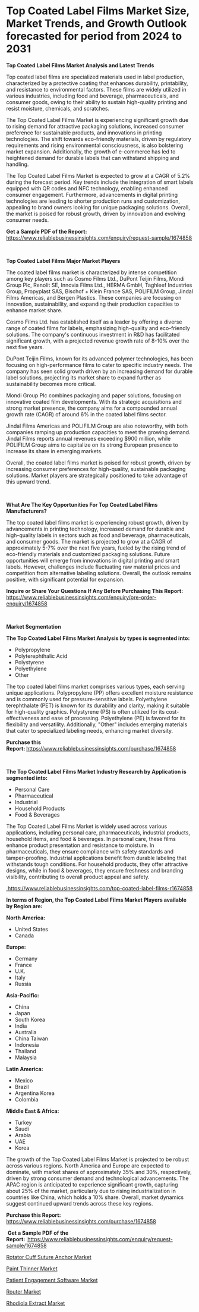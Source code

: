 <p><h1>Top Coated Label Films Market Size, Market Trends, and Growth Outlook forecasted for period from 2024 to 2031</h1></p><p><strong>Top Coated Label Films Market Analysis and Latest Trends</strong></p>
<p><p>Top coated label films are specialized materials used in label production, characterized by a protective coating that enhances durability, printability, and resistance to environmental factors. These films are widely utilized in various industries, including food and beverage, pharmaceuticals, and consumer goods, owing to their ability to sustain high-quality printing and resist moisture, chemicals, and scratches.</p><p>The Top Coated Label Films Market is experiencing significant growth due to rising demand for attractive packaging solutions, increased consumer preference for sustainable products, and innovations in printing technologies. The shift towards eco-friendly materials, driven by regulatory requirements and rising environmental consciousness, is also bolstering market expansion. Additionally, the growth of e-commerce has led to heightened demand for durable labels that can withstand shipping and handling.</p><p>The Top Coated Label Films Market is expected to grow at a CAGR of 5.2% during the forecast period. Key trends include the integration of smart labels equipped with QR codes and NFC technology, enabling enhanced consumer engagement. Furthermore, advancements in digital printing technologies are leading to shorter production runs and customization, appealing to brand owners looking for unique packaging solutions. Overall, the market is poised for robust growth, driven by innovation and evolving consumer needs.</p></p>
<p><strong>Get a Sample PDF of the Report:&nbsp;</strong> <a href="https://www.reliablebusinessinsights.com/enquiry/request-sample/1674858?utm_campaign=1358&utm_medium=2&utm_source=Github&utm_content=ia&utm_term=10102024&utm_id=top-coated-label-films">https://www.reliablebusinessinsights.com/enquiry/request-sample/1674858</a></p>
<p>&nbsp;</p>
<p><strong>Top Coated Label Films Major Market Players</strong></p>
<p><p>The coated label films market is characterized by intense competition among key players such as Cosmo Films Ltd., DuPont Teijin Films, Mondi Group Plc, Renolit SE, Innovia Films Ltd., HERMA GmbH, Taghleef Industries Group, Propyplast SAS, Bischof + Klein France SAS, POLIFILM Group, Jindal Films Americas, and Bergen Plastics. These companies are focusing on innovation, sustainability, and expanding their production capacities to enhance market share.</p><p>Cosmo Films Ltd. has established itself as a leader by offering a diverse range of coated films for labels, emphasizing high-quality and eco-friendly solutions. The company's continuous investment in R&D has facilitated significant growth, with a projected revenue growth rate of 8-10% over the next five years.</p><p>DuPont Teijin Films, known for its advanced polymer technologies, has been focusing on high-performance films to cater to specific industry needs. The company has seen solid growth driven by an increasing demand for durable label solutions, projecting its market share to expand further as sustainability becomes more critical.</p><p>Mondi Group Plc combines packaging and paper solutions, focusing on innovative coated film developments. With its strategic acquisitions and strong market presence, the company aims for a compounded annual growth rate (CAGR) of around 6% in the coated label films sector.</p><p>Jindal Films Americas and POLIFILM Group are also noteworthy, with both companies ramping up production capacities to meet the growing demand. Jindal Films reports annual revenues exceeding $900 million, while POLIFILM Group aims to capitalize on its strong European presence to increase its share in emerging markets.</p><p>Overall, the coated label films market is poised for robust growth, driven by increasing consumer preferences for high-quality, sustainable packaging solutions. Market players are strategically positioned to take advantage of this upward trend.</p></p>
<p>&nbsp;</p>
<p><strong>What Are The Key Opportunities For Top Coated Label Films Manufacturers?</strong></p>
<p><p>The top coated label films market is experiencing robust growth, driven by advancements in printing technology, increased demand for durable and high-quality labels in sectors such as food and beverage, pharmaceuticals, and consumer goods. The market is projected to grow at a CAGR of approximately 5-7% over the next five years, fueled by the rising trend of eco-friendly materials and customized packaging solutions. Future opportunities will emerge from innovations in digital printing and smart labels. However, challenges include fluctuating raw material prices and competition from alternative labeling solutions. Overall, the outlook remains positive, with significant potential for expansion.</p></p>
<p><strong>Inquire or Share Your Questions If Any Before Purchasing This Report:</strong> <a href="https://www.reliablebusinessinsights.com/enquiry/pre-order-enquiry/1674858?utm_campaign=1358&utm_medium=2&utm_source=Github&utm_content=ia&utm_term=10102024&utm_id=top-coated-label-films">https://www.reliablebusinessinsights.com/enquiry/pre-order-enquiry/1674858</a></p>
<p>&nbsp;</p>
<p><strong>Market Segmentation</strong></p>
<p><strong>The Top Coated Label Films Market Analysis by types is segmented into:</strong></p>
<p><ul><li>Polypropylene</li><li>Polyterephthalic Acid</li><li>Polystyrene</li><li>Polyethylene</li><li>Other</li></ul></p>
<p><p>The top coated label films market comprises various types, each serving unique applications. Polypropylene (PP) offers excellent moisture resistance and is commonly used for pressure-sensitive labels. Polyethylene terephthalate (PET) is known for its durability and clarity, making it suitable for high-quality graphics. Polystyrene (PS) is often utilized for its cost-effectiveness and ease of processing. Polyethylene (PE) is favored for its flexibility and versatility. Additionally, "Other" includes emerging materials that cater to specialized labeling needs, enhancing market diversity.</p></p>
<p><strong>Purchase this Report:&nbsp;</strong><a href="https://www.reliablebusinessinsights.com/purchase/1674858?utm_campaign=1358&utm_medium=2&utm_source=Github&utm_content=ia&utm_term=10102024&utm_id=top-coated-label-films">https://www.reliablebusinessinsights.com/purchase/1674858</a></p>
<p>&nbsp;</p>
<p><strong>The Top Coated Label Films Market Industry Research by Application is segmented into:</strong></p>
<p><ul><li>Personal Care</li><li>Pharmaceutical</li><li>Industrial</li><li>Household Products</li><li>Food & Beverages</li></ul></p>
<p><p>The Top Coated Label Films Market is widely used across various applications, including personal care, pharmaceuticals, industrial products, household items, and food & beverages. In personal care, these films enhance product presentation and resistance to moisture. In pharmaceuticals, they ensure compliance with safety standards and tamper-proofing. Industrial applications benefit from durable labeling that withstands tough conditions. For household products, they offer attractive designs, while in food & beverages, they ensure freshness and branding visibility, contributing to overall product appeal and safety.</p></p>
<p><a href="https://www.reliablebusinessinsights.com/top-coated-label-films-r1674858?utm_campaign=1358&utm_medium=2&utm_source=Github&utm_content=ia&utm_term=10102024&utm_id=top-coated-label-films">&nbsp;https://www.reliablebusinessinsights.com/top-coated-label-films-r1674858</a></p>
<p><strong>In terms of Region, the Top Coated Label Films Market Players available by Region are:</strong></p>
<p>
    <p> <strong> North America: </strong>
        <ul>
            <li>United States</li>
            <li>Canada</li>
        </ul>
        </p> 
    <p> <strong> Europe: </strong>
        <ul>
            <li>Germany</li>
            <li>France</li>
            <li>U.K.</li>
            <li>Italy</li>
            <li>Russia</li>
        </ul>
        </p> 
    <p> <strong> Asia-Pacific: </strong>
        <ul>
            <li>China</li>
            <li>Japan</li>
            <li>South Korea</li>
            <li>India</li>
            <li>Australia</li>
            <li>China Taiwan</li>
            <li>Indonesia</li>
            <li>Thailand</li>
            <li>Malaysia</li>
        </ul>
        </p> 
    <p> <strong> Latin America: </strong>
        <ul>
            <li>Mexico</li>
            <li>Brazil</li>
            <li>Argentina Korea</li>
            <li>Colombia</li>
        </ul>
        </p> 
    <p> <strong> Middle East & Africa: </strong>
        <ul>
            <li>Turkey</li>
            <li>Saudi</li>
            <li>Arabia</li>
            <li>UAE</li>
            <li>Korea</li>
        </ul>
    </p>
    </p>
<p><p>The growth of the Top Coated Label Films Market is projected to be robust across various regions. North America and Europe are expected to dominate, with market shares of approximately 35% and 30%, respectively, driven by strong consumer demand and technological advancements. The APAC region is anticipated to experience significant growth, capturing about 25% of the market, particularly due to rising industrialization in countries like China, which holds a 10% share. Overall, market dynamics suggest continued upward trends across these key regions.</p></p>
<p><strong>Purchase this Report: </strong><a href="https://www.reliablebusinessinsights.com/purchase/1674858?utm_campaign=1358&utm_medium=2&utm_source=Github&utm_content=ia&utm_term=10102024&utm_id=top-coated-label-films">https://www.reliablebusinessinsights.com/purchase/1674858</a></p>
<p>&nbsp;<strong>Get a Sample PDF of the Report:&nbsp;&nbsp;</strong><a href="https://www.reliablebusinessinsights.com/enquiry/request-sample/1674858?utm_campaign=1358&utm_medium=2&utm_source=Github&utm_content=ia&utm_term=10102024&utm_id=top-coated-label-films">https://www.reliablebusinessinsights.com/enquiry/request-sample/1674858</a></p>
<p><strong></strong></p>
<p><p><a href="https://www.linkedin.com/pulse/global-rotator-cuff-suture-anchor-market-trends-insights-growth-1c20c?utm_campaign=1358&utm_medium=2&utm_source=Github&utm_content=ia&utm_term=10102024&utm_id=top-coated-label-films">Rotator Cuff Suture Anchor Market</a></p><p><a href="https://www.linkedin.com/pulse/future-paint-thinner-market-global-forecast-trends-2024--5o5ve?utm_campaign=1358&utm_medium=2&utm_source=Github&utm_content=ia&utm_term=10102024&utm_id=top-coated-label-films">Paint Thinner Market</a></p><p><a href="https://www.linkedin.com/pulse/global-patient-engagement-software-market-status-2024-qzkhe?utm_campaign=1358&utm_medium=2&utm_source=Github&utm_content=ia&utm_term=10102024&utm_id=top-coated-label-films">Patient Engagement Software Market</a></p><p><a href="https://www.linkedin.com/pulse/router-momentum-charting-69-cagr-path-2024-2031-firmazon-jdbpc?utm_campaign=1358&utm_medium=2&utm_source=Github&utm_content=ia&utm_term=10102024&utm_id=top-coated-label-films">Router Market</a></p><p><a href="https://www.linkedin.com/pulse/rhodiola-extract-market-global-regional-analysis-focus-mfjle?utm_campaign=1358&utm_medium=2&utm_source=Github&utm_content=ia&utm_term=10102024&utm_id=top-coated-label-films">Rhodiola Extract Market</a></p></p>